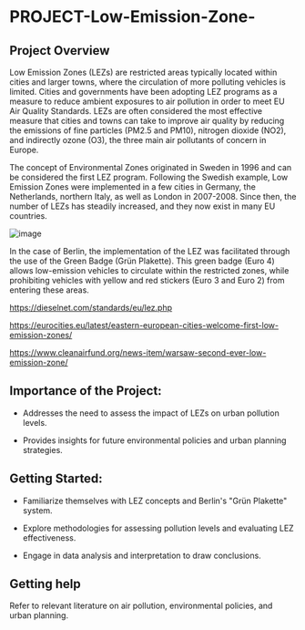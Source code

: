 # PROJECT-Low-Emission-Zone-

## Project Overview

 Low Emission Zones (LEZs) are restricted areas typically located within cities and larger towns, where the circulation of more polluting vehicles is limited. Cities and governments have been adopting LEZ programs as a measure to reduce ambient exposures to air pollution in order to meet EU Air Quality Standards. LEZs are often considered the most effective measure that cities and towns can take to improve air quality by reducing the emissions of fine particles (PM2.5 and PM10), nitrogen dioxide (NO2), and indirectly ozone (O3), the three main air pollutants of concern in Europe.

The concept of Environmental Zones originated in Sweden in 1996 and can be considered the first LEZ program. Following the Swedish example, Low Emission Zones were implemented in a few cities in Germany, the Netherlands, northern Italy, as well as London in 2007-2008. Since then, the number of LEZs has steadily increased, and they now exist in many EU countries.

![image](https://github.com/katchuli/PROJECT-Low-Emission-Zone-/assets/154369810/a46d10c2-bb18-47d0-b1c0-6af4b4b86131)


In the case of Berlin, the implementation of the LEZ was facilitated through the use of the Green Badge (Grün Plakette). This green badge (Euro 4) allows low-emission vehicles to circulate within the restricted zones, while prohibiting vehicles with yellow and red stickers (Euro 3 and Euro 2) from entering these areas.

https://dieselnet.com/standards/eu/lez.php

https://eurocities.eu/latest/eastern-european-cities-welcome-first-low-emission-zones/

https://www.cleanairfund.org/news-item/warsaw-second-ever-low-emission-zone/

## Importance of the Project:

- Addresses the need to assess the impact of LEZs on urban pollution levels.
  
- Provides insights for future environmental policies and urban planning strategies.
  
## Getting Started:

- Familiarize themselves with LEZ concepts and Berlin's "Grün Plakette" system.
 
- Explore methodologies for assessing pollution levels and evaluating LEZ effectiveness.

- Engage in data analysis and interpretation to draw conclusions.

## Getting help 

Refer to relevant literature on air pollution, environmental policies, and urban planning.



